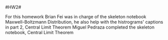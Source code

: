 #HW2#

For this homework Brian Fei was in charge of the skeleton notebook Maxwell-Boltzmann Distribution, he also help with the histrograms' captions in part 2, Central Limit Theorem
Miguel Pedraza completed the skeleton notebook, Central Limit Theorem
